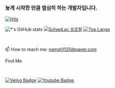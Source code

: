 ### 늦게 시작한 만큼 열심히 하는 개발자입니다.

[![Hits](https://hits.seeyoufarm.com/api/count/incr/badge.svg?url=https%3A%2F%2Fgithub.com%2Fnamsh1125&count_bg=%2379C83D&title_bg=%23555555&icon=&icon_color=%23E7E7E7&title=hits&edge_flat=false)](https://hits.seeyoufarm.com)

<!--
**namsh1125/namsh1125** is a ✨ _special_ ✨ repository because its `README.md` (this file) appears on your GitHub profile.

Here are some ideas to get you started:

- 🔭 I’m currently working on ...
- 🌱 I’m currently learning ...
- 👯 I’m looking to collaborate on ...
- 🤔 I’m looking for help with ...
- 💬 Ask me about ...

- 😄 Pronouns: ...
- ⚡ Fun fact: ...
-->

![*'s GitHub stats](https://github-readme-stats.vercel.app/api?username=namsh1125&show_icons=true&theme=tokyonight)
[![Solved.ac 프로필](http://mazassumnida.wtf/api/v2/generate_badge?boj=namsh1125)](https://solved.ac/namsh1125)
[![Top Langs](https://github-readme-stats.vercel.app/api/top-langs/?username=namsh1125&layout=compact)](https://github.com/namsh1125/github-readme-stats)

<br>

📫 How to reach me: namsh1125@naver.com

Find Me

<br/>

[![Velog Badge](https://img.shields.io/badge/Velog-000000?style=flat-square&logo=Velog&logoColor=white&link=https://velog.io/@namsh1125)](https://velog.io/@namsh1125)
[![Youtube Badge](https://img.shields.io/badge/Youtube-ff0000?style=flat-square&logo=youtube&link=https://www.youtube.com/channel/UCJ-N9hd1SxdmUvNNoqITsPw)](https://www.youtube.com/channel/UCJ-N9hd1SxdmUvNNoqITsPw)
 
